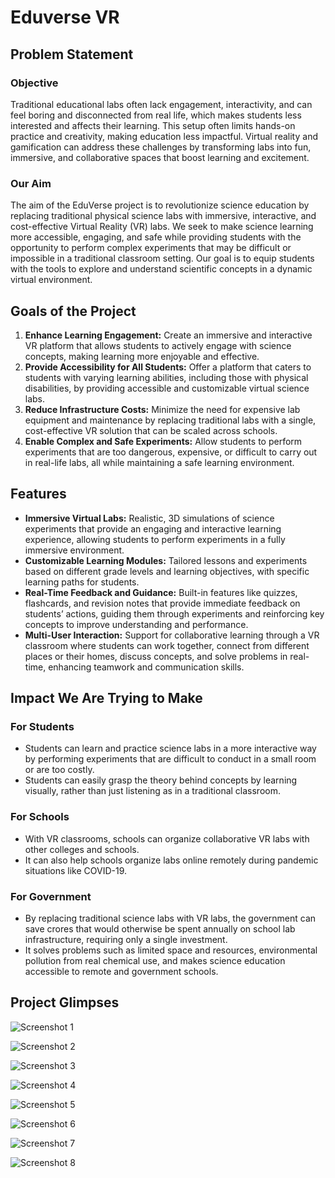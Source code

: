 # Eduverse VR

## Problem Statement

### Objective
Traditional educational labs often lack engagement, interactivity, and can feel boring and disconnected from real life, which makes students less interested and affects their learning. This setup often limits hands-on practice and creativity, making education less impactful. Virtual reality and gamification can address these challenges by transforming labs into fun, immersive, and collaborative spaces that boost learning and excitement.

### Our Aim
The aim of the EduVerse project is to revolutionize science education by replacing traditional physical science labs with immersive, interactive, and cost-effective Virtual Reality (VR) labs. We seek to make science learning more accessible, engaging, and safe while providing students with the opportunity to perform complex experiments that may be difficult or impossible in a traditional classroom setting. Our goal is to equip students with the tools to explore and understand scientific concepts in a dynamic virtual environment.

## Goals of the Project

1. **Enhance Learning Engagement:** Create an immersive and interactive VR platform that allows students to actively engage with science concepts, making learning more enjoyable and effective.
2. **Provide Accessibility for All Students:** Offer a platform that caters to students with varying learning abilities, including those with physical disabilities, by providing accessible and customizable virtual science labs.
3. **Reduce Infrastructure Costs:** Minimize the need for expensive lab equipment and maintenance by replacing traditional labs with a single, cost-effective VR solution that can be scaled across schools.
4. **Enable Complex and Safe Experiments:** Allow students to perform experiments that are too dangerous, expensive, or difficult to carry out in real-life labs, all while maintaining a safe learning environment.

## Features

- **Immersive Virtual Labs:** Realistic, 3D simulations of science experiments that provide an engaging and interactive learning experience, allowing students to perform experiments in a fully immersive environment.
- **Customizable Learning Modules:** Tailored lessons and experiments based on different grade levels and learning objectives, with specific learning paths for students.
- **Real-Time Feedback and Guidance:** Built-in features like quizzes, flashcards, and revision notes that provide immediate feedback on students’ actions, guiding them through experiments and reinforcing key concepts to improve understanding and performance.
- **Multi-User Interaction:** Support for collaborative learning through a VR classroom where students can work together, connect from different places or their homes, discuss concepts, and solve problems in real-time, enhancing teamwork and communication skills.

## Impact We Are Trying to Make

### For Students
- Students can learn and practice science labs in a more interactive way by performing experiments that are difficult to conduct in a small room or are too costly.
- Students can easily grasp the theory behind concepts by learning visually, rather than just listening as in a traditional classroom.

### For Schools
- With VR classrooms, schools can organize collaborative VR labs with other colleges and schools.
- It can also help schools organize labs online remotely during pandemic situations like COVID-19.

### For Government
- By replacing traditional science labs with VR labs, the government can save crores that would otherwise be spent annually on school lab infrastructure, requiring only a single investment.
- It solves problems such as limited space and resources, environmental pollution from real chemical use, and makes science education accessible to remote and government schools.

## Project Glimpses

![Screenshot 1](https://github.com/user-attachments/assets/c7755437-bbd4-4ff2-9cbb-14329b4a834b)

![Screenshot 2](https://github.com/user-attachments/assets/70454def-21e4-4e82-af57-a7d7ffd80983)

![Screenshot 3](https://github.com/user-attachments/assets/7f66eb8c-94af-44b7-b2e6-da06d4564f71)

![Screenshot 4](https://github.com/user-attachments/assets/214abfa5-efe8-4daf-8aca-32b58bb3d53d)

![Screenshot 5](https://github.com/user-attachments/assets/8e0c45b4-f3b7-41d1-b698-670406b10b87)

![Screenshot 6](https://github.com/user-attachments/assets/3051ff6a-4cf5-4da2-8439-c56761c4fc7c)

![Screenshot 7](https://github.com/user-attachments/assets/e4696a24-90d2-41c9-92fb-2a53f5bb98c2)

![Screenshot 8](https://github.com/user-attachments/assets/fa076cd1-54f8-470f-9140-7b0a86b7d9c3)
